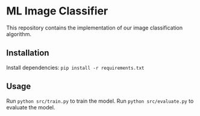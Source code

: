 # ML Image Classifier

This repository contains the implementation of our
image classification algorithm.

## Installation

Install dependencies: `pip install -r requirements.txt`

## Usage

Run `python src/train.py` to train the model.
Run `python src/evaluate.py` to evaluate the model.

